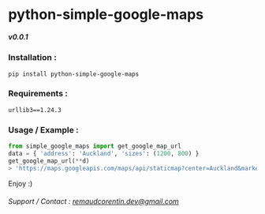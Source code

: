 # python-simple-google-maps
##### v0.0.1

### Installation :
`pip install python-simple-google-maps`  

### Requirements :
```
urllib3==1.24.3
```

### Usage / Example :

```python
from simple_google_maps import get_google_map_url
data = { 'address': 'Auckland', 'sizes': (1200, 800) }
get_google_map_url(**d)
> 'https://maps.googleapis.com/maps/api/staticmap?center=Auckland&markers=color:red|Auckland&size=1200x800&key=AIzaSyAofozPey7CK3iThCxs0-1bdTdVly1QBGw&signature=29Sb4lQDjByRSIaAmkqYp4njHWk='
```  

Enjoy :)  

###### Support / Contact : remaudcorentin.dev@gmail.com

